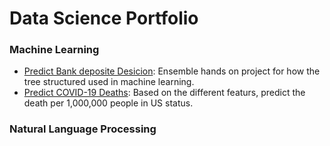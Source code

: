 # Data Science Portfolio #

 ### Machine Learning ### 
* [Predict Bank deposite Desicion](https://github.com/manuperera81/Data-analytics/blob/master/Bank%20Ensemble%20packages.ipynb): Ensemble hands on project for how the tree structured used in machine learning.
* [Predict COVID-19 Deaths](https://github.com/manuperera81/Data-analytics/blob/master/Code%20-%20Predict%20Death%20with%20Adults%20at%20Higher%20Risk%20of%20Serious%20Illness%20if%20Infected%20with%20Coronavirus.ipynb): Based on the different featurs, predict the death per 1,000,000 people in US status.

### Natural Language Processing ###
